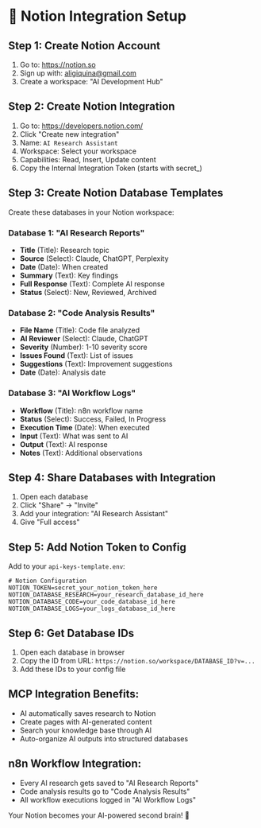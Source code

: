 # 📝 Notion Integration Setup

## Step 1: Create Notion Account
1. Go to: https://notion.so
2. Sign up with: aligiquina@gmail.com
3. Create a workspace: "AI Development Hub"

## Step 2: Create Notion Integration
1. Go to: https://developers.notion.com/
2. Click "Create new integration"
3. Name: `AI Research Assistant`
4. Workspace: Select your workspace
5. Capabilities: Read, Insert, Update content
6. Copy the Internal Integration Token (starts with secret_)

## Step 3: Create Notion Database Templates
Create these databases in your Notion workspace:

### Database 1: "AI Research Reports"
- **Title** (Title): Research topic
- **Source** (Select): Claude, ChatGPT, Perplexity
- **Date** (Date): When created
- **Summary** (Text): Key findings
- **Full Response** (Text): Complete AI response
- **Status** (Select): New, Reviewed, Archived

### Database 2: "Code Analysis Results"
- **File Name** (Title): Code file analyzed
- **AI Reviewer** (Select): Claude, ChatGPT
- **Severity** (Number): 1-10 severity score
- **Issues Found** (Text): List of issues
- **Suggestions** (Text): Improvement suggestions
- **Date** (Date): Analysis date

### Database 3: "AI Workflow Logs"
- **Workflow** (Title): n8n workflow name
- **Status** (Select): Success, Failed, In Progress
- **Execution Time** (Date): When executed
- **Input** (Text): What was sent to AI
- **Output** (Text): AI response
- **Notes** (Text): Additional observations

## Step 4: Share Databases with Integration
1. Open each database
2. Click "Share" → "Invite"
3. Add your integration: "AI Research Assistant"
4. Give "Full access"

## Step 5: Add Notion Token to Config
Add to your `api-keys-template.env`:
```env
# Notion Configuration
NOTION_TOKEN=secret_your_notion_token_here
NOTION_DATABASE_RESEARCH=your_research_database_id_here
NOTION_DATABASE_CODE=your_code_database_id_here
NOTION_DATABASE_LOGS=your_logs_database_id_here
```

## Step 6: Get Database IDs
1. Open each database in browser
2. Copy the ID from URL: 
   `https://notion.so/workspace/DATABASE_ID?v=...`
3. Add these IDs to your config file

## MCP Integration Benefits:
- AI automatically saves research to Notion
- Create pages with AI-generated content
- Search your knowledge base through AI
- Auto-organize AI outputs into structured databases

## n8n Workflow Integration:
- Every AI research gets saved to "AI Research Reports"
- Code analysis results go to "Code Analysis Results"  
- All workflow executions logged in "AI Workflow Logs"

Your Notion becomes your AI-powered second brain! 🧠
